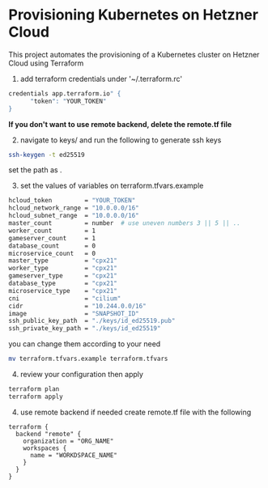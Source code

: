 # Provisioning Kubernetes on Hetzner Cloud

This project automates the provisioning of a Kubernetes cluster on Hetzner Cloud using Terraform


1. add terraform credentials under '~/.terraform.rc'

```bash
credentials app.terraform.io" {
      "token": "YOUR_TOKEN"
}
```
**If you don't want to use remote backend, delete the remote.tf file**

2. navigate to keys/ and run the following to generate ssh keys

```bash
ssh-keygen -t ed25519
```
set the path as .


3. set the values of variables on terraform.tfvars.example

```bash
hcloud_token         = "YOUR_TOKEN"
hcloud_network_range = "10.0.0.0/16"
hcloud_subnet_range  = "10.0.0.0/16"
master_count         = number  # use uneven numbers 3 || 5 || ..
worker_count         = 1
gameserver_count     = 1
database_count       = 0
microservice_count   = 0
master_type          = "cpx21"
worker_type          = "cpx21"
gameserver_type      = "cpx21"
database_type        = "cpx21"
microservice_type    = "cpx21"
cni                  = "cilium"
cidr                 = "10.244.0.0/16"
image                = "SNAPSHOT_ID"
ssh_public_key_path  = "./keys/id_ed25519.pub"
ssh_private_key_path = "./keys/id_ed25519"
```
you can change them according to your need
```bash
mv terraform.tfvars.example terraform.tfvars
```

4. review your configuration then apply 

```bash
terraform plan
terraform apply
```


4. use remote backend if needed create remote.tf file with the following

```
terraform {
  backend "remote" {
    organization = "ORG_NAME"
    workspaces {
      name = "WORKDSPACE_NAME"
    }
  }
}
```